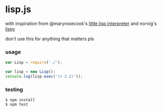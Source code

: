 # lisp.js

with inspiration from @maryrosecook's [little lisp interpreter](http://maryrosecook.com/blog/post/little-lisp-interpreter) and norvig's [lispy](http://norvig.com/lispy.html)

don't use this for anything that matters pls

### usage

```js
var Lisp = require('./');

var lisp = new Lisp();
console.log(lisp.exec('(+ 2 2)'));
```

### testing

```shell
$ npm install
$ npm test
```
